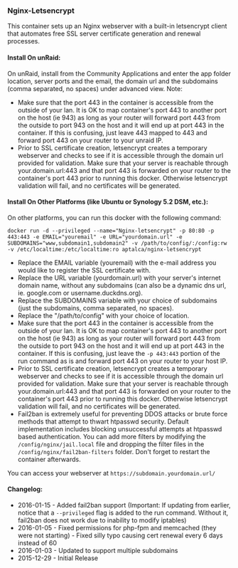 ### Nginx-Letsencrypt

This container sets up an Nginx webserver with a built-in letsencrypt client that automates free SSL server certificate generation and renewal processes.

#### Install On unRaid:

On unRaid, install from the Community Applications and enter the app folder location, server ports and the email, the domain url and the subdomains (comma separated, no spaces) under advanced view. Note: 
- Make sure that the port 443 in the container is accessible from the outside of your lan. It is OK to map container's port 443 to another port on the host (ie 943) as long as your router will forward port 443 from the outside to port 943 on the host and it will end up at port 443 in the container. If this is confusing, just leave 443 mapped to 443 and forward port 443 on your router to your unraid IP.
- Prior to SSL certificate creation, letsencrypt creates a temporary webserver and checks to see if it is accessible through the domain url provided for validation. Make sure that your server is reachable through your.domain.url:443 and that port 443 is forwarded on your router to the container's port 443 prior to running this docker. Otherwise letsencrypt validation will fail, and no certificates will be generated.


#### Install On Other Platforms (like Ubuntu or Synology 5.2 DSM, etc.):

On other platforms, you can run this docker with the following command:

```docker run -d --privileged --name="Nginx-letsencrypt" -p 80:80 -p 443:443 -e EMAIL="youremail" -e URL="yourdomain.url" -e SUBDOMAINS="www,subdomain1,subdomain2" -v /path/to/config/:/config:rw -v /etc/localtime:/etc/localtime:ro aptalca/nginx-letsencrypt```

- Replace the EMAIL variable (youremail) with the e-mail address you would like to register the SSL certificate with.
- Replace the URL variable (yourdomain.url) with your server's internet domain name, without any subdomains (can also be a dynamic dns url, ie. google.com or username.duckdns.org).
- Replace the SUBDOMAINS variable with your choice of subdomains (just the subdomains, comma separated, no spaces).
- Replace the "/path/to/config" with your choice of location.
- Make sure that the port 443 in the container is accessible from the outside of your lan. It is OK to map container's port 443 to another port on the host (ie 943) as long as your router will forward port 443 from the outside to port 943 on the host and it will end up at port 443 in the container. If this is confusing, just leave the `-p 443:443` portion of the run command as is and forward port 443 on your router to your host IP.
- Prior to SSL certificate creation, letsencrypt creates a temporary webserver and checks to see if it is accessible through the domain url provided for validation. Make sure that your server is reachable through your.domain.url:443 and that port 443 is forwarded on your router to the container's port 443 prior to running this docker. Otherwise letsencrypt validation will fail, and no certificates will be generated.
- Fail2ban is extremely useful for preventing DDOS attacks or brute force methods that attempt to thwart htpasswd security. Default implementation includes blocking unsuccessful attempts at htpasswd based authentication. You can add more filters by modifying the `/config/nginx/jail.local` file and dropping the filter files in the `/config/nginx/fail2ban-filters` folder. Don't forget to restart the container afterwards.

  
You can access your webserver at `https://subdomain.yourdomain.url/`  
  
#### Changelog: 
- 2016-01-15 - Added fail2ban support (Important: If updating from earlier, notice that a `--privileged` flag is added to the run command. Without it, fail2ban does not work due to inability to modify iptables)
- 2016-01-05 - Fixed permissions for php-fpm and memcached (they were not starting) - Fixed silly typo causing cert renewal every 6 days instead of 60
- 2016-01-03 - Updated to support multiple subdomains
- 2015-12-29 - Initial Release
